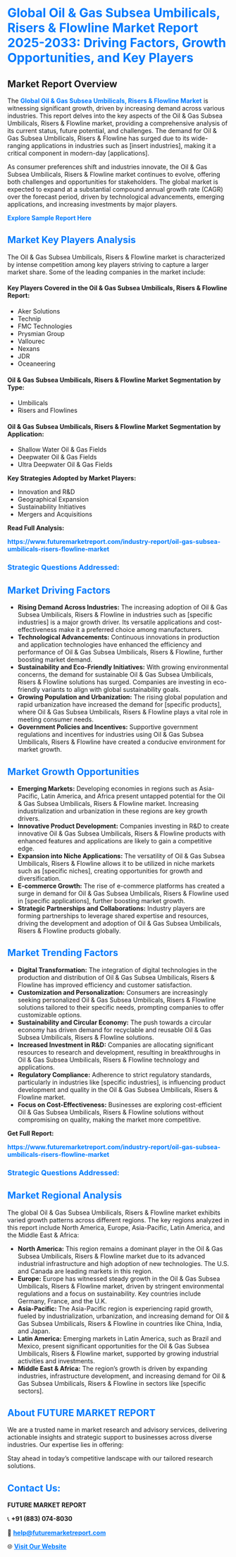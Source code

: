 <h1 style="color: #007BFF;">Global Oil & Gas Subsea Umbilicals, Risers & Flowline Market Report 2025-2033: Driving Factors, Growth Opportunities, and Key Players</h1>

<section id="overview">
<h2>Market Report Overview</h2>
<p>The <a href="https://www.futuremarketreport.com/industry-report/oil-gas-subsea-umbilicals-risers-flowline-market" style="color: #007BFF; text-decoration: none;"><strong>Global Oil & Gas Subsea Umbilicals, Risers & Flowline Market</strong></a> is witnessing significant growth, driven by increasing demand across various industries. This report delves into the key aspects of the Oil & Gas Subsea Umbilicals, Risers & Flowline market, providing a comprehensive analysis of its current status, future potential, and challenges. The demand for Oil & Gas Subsea Umbilicals, Risers & Flowline has surged due to its wide-ranging applications in industries such as [insert industries], making it a critical component in modern-day [applications].</p>
<p>As consumer preferences shift and industries innovate, the Oil & Gas Subsea Umbilicals, Risers & Flowline market continues to evolve, offering both challenges and opportunities for stakeholders. The global market is expected to expand at a substantial compound annual growth rate (CAGR) over the forecast period, driven by technological advancements, emerging applications, and increasing investments by major players.</p>
</section>

<section id="overview">
<p><a href="https://www.futuremarketreport.com/request-sample/reportId=84758" style="color: #007BFF; text-decoration: none;"><strong>Explore Sample Report Here</strong></a></p>
</section>

<section id="key-players">
<h2 style="color: #007BFF;">Market Key Players Analysis</h2>
<p>The Oil & Gas Subsea Umbilicals, Risers & Flowline market is characterized by intense competition among key players striving to capture a larger market share. Some of the leading companies in the market include:</p>
<h4>Key Players Covered in the Oil & Gas Subsea Umbilicals, Risers & Flowline Report:</h4>
<ul><li>Aker Solutions</li><li>Technip</li><li>FMC Technologies</li><li>Prysmian Group</li><li>Vallourec</li><li>Nexans</li><li>JDR</li><li>Oceaneering</li></ul>
<h4>Oil & Gas Subsea Umbilicals, Risers & Flowline Market Segmentation by Type:</h4>
<ul><li>Umbilicals</li><li>Risers and Flowlines</li></ul>

<h4>Oil & Gas Subsea Umbilicals, Risers & Flowline Market Segmentation by Application:</h4>
<ul><li>Shallow Water Oil &amp; Gas Fields</li><li>Deepwater Oil &amp; Gas Fields</li><li>Ultra Deepwater Oil &amp; Gas Fields</li></ul>
<p><strong>Key Strategies Adopted by Market Players:</strong></p>
<ul>
<li>Innovation and R&D</li>
<li>Geographical Expansion</li>
<li>Sustainability Initiatives</li>
<li>Mergers and Acquisitions</li>
</ul>
</section>

<section>
<p><strong>Read Full Analysis: </strong></p><a href="https://www.futuremarketreport.com/industry-report/oil-gas-subsea-umbilicals-risers-flowline-market" style="color: #007BFF; text-decoration: none;"><strong>https://www.futuremarketreport.com/industry-report/oil-gas-subsea-umbilicals-risers-flowline-market</strong></a>
<h3 style="color: #007BFF;">Strategic Questions Addressed:</h3>
</section>

<section id="driving-factors">
<h2 style="color: #007BFF;">Market Driving Factors</h2>
<ul>
<li><strong>Rising Demand Across Industries:</strong> The increasing adoption of Oil & Gas Subsea Umbilicals, Risers & Flowline in industries such as [specific industries] is a major growth driver. Its versatile applications and cost-effectiveness make it a preferred choice among manufacturers.</li>
<li><strong>Technological Advancements:</strong> Continuous innovations in production and application technologies have enhanced the efficiency and performance of Oil & Gas Subsea Umbilicals, Risers & Flowline, further boosting market demand.</li>
<li><strong>Sustainability and Eco-Friendly Initiatives:</strong> With growing environmental concerns, the demand for sustainable Oil & Gas Subsea Umbilicals, Risers & Flowline solutions has surged. Companies are investing in eco-friendly variants to align with global sustainability goals.</li>
<li><strong>Growing Population and Urbanization:</strong> The rising global population and rapid urbanization have increased the demand for [specific products], where Oil & Gas Subsea Umbilicals, Risers & Flowline plays a vital role in meeting consumer needs.</li>
<li><strong>Government Policies and Incentives:</strong> Supportive government regulations and incentives for industries using Oil & Gas Subsea Umbilicals, Risers & Flowline have created a conducive environment for market growth.</li>
</ul>
</section>

<section id="growth-opportunities">
<h2 style="color: #007BFF;">Market Growth Opportunities</h2>
<ul>
<li><strong>Emerging Markets:</strong> Developing economies in regions such as Asia-Pacific, Latin America, and Africa present untapped potential for the Oil & Gas Subsea Umbilicals, Risers & Flowline market. Increasing industrialization and urbanization in these regions are key growth drivers.</li>
<li><strong>Innovative Product Development:</strong> Companies investing in R&D to create innovative Oil & Gas Subsea Umbilicals, Risers & Flowline products with enhanced features and applications are likely to gain a competitive edge.</li>
<li><strong>Expansion into Niche Applications:</strong> The versatility of Oil & Gas Subsea Umbilicals, Risers & Flowline allows it to be utilized in niche markets such as [specific niches], creating opportunities for growth and diversification.</li>
<li><strong>E-commerce Growth:</strong> The rise of e-commerce platforms has created a surge in demand for Oil & Gas Subsea Umbilicals, Risers & Flowline used in [specific applications], further boosting market growth.</li>
<li><strong>Strategic Partnerships and Collaborations:</strong> Industry players are forming partnerships to leverage shared expertise and resources, driving the development and adoption of Oil & Gas Subsea Umbilicals, Risers & Flowline products globally.</li>
</ul>
</section>

<section id="trending-factors">
<h2 style="color: #007BFF;">Market Trending Factors</h2>
<ul>
<li><strong>Digital Transformation:</strong> The integration of digital technologies in the production and distribution of Oil & Gas Subsea Umbilicals, Risers & Flowline has improved efficiency and customer satisfaction.</li>
<li><strong>Customization and Personalization:</strong> Consumers are increasingly seeking personalized Oil & Gas Subsea Umbilicals, Risers & Flowline solutions tailored to their specific needs, prompting companies to offer customizable options.</li>
<li><strong>Sustainability and Circular Economy:</strong> The push towards a circular economy has driven demand for recyclable and reusable Oil & Gas Subsea Umbilicals, Risers & Flowline solutions.</li>
<li><strong>Increased Investment in R&D:</strong> Companies are allocating significant resources to research and development, resulting in breakthroughs in Oil & Gas Subsea Umbilicals, Risers & Flowline technology and applications.</li>
<li><strong>Regulatory Compliance:</strong> Adherence to strict regulatory standards, particularly in industries like [specific industries], is influencing product development and quality in the Oil & Gas Subsea Umbilicals, Risers & Flowline market.</li>
<li><strong>Focus on Cost-Effectiveness:</strong> Businesses are exploring cost-efficient Oil & Gas Subsea Umbilicals, Risers & Flowline solutions without compromising on quality, making the market more competitive.</li>
</ul>
</section>

<section>
<p><strong>Get Full Report: </strong></p><a href="https://www.futuremarketreport.com/industry-report/oil-gas-subsea-umbilicals-risers-flowline-market" style="color: #007BFF; text-decoration: none;"><strong>https://www.futuremarketreport.com/industry-report/oil-gas-subsea-umbilicals-risers-flowline-market</strong></a>
<h3 style="color: #007BFF;">Strategic Questions Addressed:</h3>
</section>


<section id="regional-analysis">
<h2 style="color: #007BFF;">Market Regional Analysis</h2>
<p>The global Oil & Gas Subsea Umbilicals, Risers & Flowline market exhibits varied growth patterns across different regions. The key regions analyzed in this report include North America, Europe, Asia-Pacific, Latin America, and the Middle East & Africa:</p>
<ul>
<li><strong>North America:</strong> This region remains a dominant player in the Oil & Gas Subsea Umbilicals, Risers & Flowline market due to its advanced industrial infrastructure and high adoption of new technologies. The U.S. and Canada are leading markets in this region.</li>
<li><strong>Europe:</strong> Europe has witnessed steady growth in the Oil & Gas Subsea Umbilicals, Risers & Flowline market, driven by stringent environmental regulations and a focus on sustainability. Key countries include Germany, France, and the U.K.</li>
<li><strong>Asia-Pacific:</strong> The Asia-Pacific region is experiencing rapid growth, fueled by industrialization, urbanization, and increasing demand for Oil & Gas Subsea Umbilicals, Risers & Flowline in countries like China, India, and Japan.</li>
<li><strong>Latin America:</strong> Emerging markets in Latin America, such as Brazil and Mexico, present significant opportunities for the Oil & Gas Subsea Umbilicals, Risers & Flowline market, supported by growing industrial activities and investments.</li>
<li><strong>Middle East & Africa:</strong> The region’s growth is driven by expanding industries, infrastructure development, and increasing demand for Oil & Gas Subsea Umbilicals, Risers & Flowline in sectors like [specific sectors].</li>
</ul>
</section>

<footer>
<h2 style="color: #007BFF;">About FUTURE MARKET REPORT</h2>
<p>We are a trusted name in market research and advisory services, delivering actionable insights and strategic support to businesses across diverse industries. Our expertise lies in offering:</p>

<p>Stay ahead in today’s competitive landscape with our tailored research solutions.</p>

<h2 style="color: #007BFF;">Contact Us:</h2>
<p><strong>FUTURE MARKET REPORT</strong></p>
<p>📞 <strong>+91 (883) 074-8030</strong></p>
<p>📧 <strong><a href="mailto:help@futuremarketreport.com" style="color: #007BFF;">help@futuremarketreport.com</a></strong></p>
<p>🌐 <strong><a href="https://www.futuremarketreport.com/" style="color: #007BFF;">Visit Our Website</a></strong></p>
</footer>